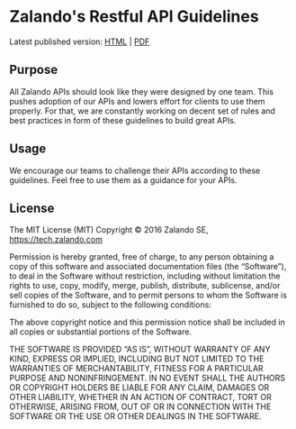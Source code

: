 # Zalando's Restful API Guidelines

Latest published version: [HTML](http://zalando.github.io/restful-api-guidelines) | [PDF](http://zalando.github.io/restful-api-guidelines/guidelines.pdf)

Purpose
-------
All Zalando APIs should look like they were designed by one team. This pushes adoption of our APIs and lowers effort for clients to use them properly. For that, we are constantly working on decent set of rules and best practices in form of these guidelines to build great APIs.

Usage
-----
We encourage our teams to challenge their APIs according to these guidelines. Feel free to use them as a guidance for your APIs.

License
-------
The MIT License (MIT) Copyright © 2016 Zalando SE, https://tech.zalando.com

Permission is hereby granted, free of charge, to any person obtaining a copy of this software and associated documentation files (the “Software”), to deal in the Software without restriction, including without limitation the rights to use, copy, modify, merge, publish, distribute, sublicense, and/or sell copies of the Software, and to permit persons to whom the Software is furnished to do so, subject to the following conditions:

The above copyright notice and this permission notice shall be included in all copies or substantial portions of the Software.

THE SOFTWARE IS PROVIDED “AS IS”, WITHOUT WARRANTY OF ANY KIND, EXPRESS OR IMPLIED, INCLUDING BUT NOT LIMITED TO THE WARRANTIES OF MERCHANTABILITY, FITNESS FOR A PARTICULAR PURPOSE AND NONINFRINGEMENT. IN NO EVENT SHALL THE AUTHORS OR COPYRIGHT HOLDERS BE LIABLE FOR ANY CLAIM, DAMAGES OR OTHER LIABILITY, WHETHER IN AN ACTION OF CONTRACT, TORT OR OTHERWISE, ARISING FROM, OUT OF OR IN CONNECTION WITH THE SOFTWARE OR THE USE OR OTHER DEALINGS IN THE SOFTWARE.
